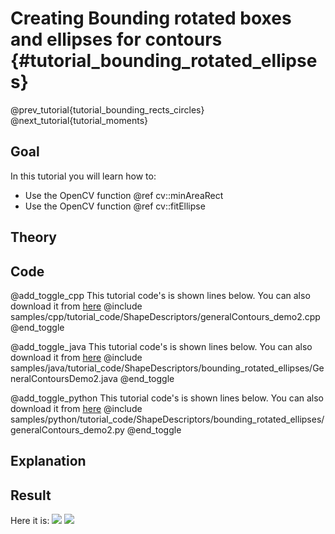 Creating Bounding rotated boxes and ellipses for contours {#tutorial_bounding_rotated_ellipses}
=========================================================

@prev_tutorial{tutorial_bounding_rects_circles}
@next_tutorial{tutorial_moments}

Goal
----

In this tutorial you will learn how to:

-   Use the OpenCV function @ref cv::minAreaRect
-   Use the OpenCV function @ref cv::fitEllipse

Theory
------

Code
----

@add_toggle_cpp
This tutorial code's is shown lines below. You can also download it from
[here](https://github.com/opencv/opencv/tree/3.4/samples/cpp/tutorial_code/ShapeDescriptors/generalContours_demo2.cpp)
@include samples/cpp/tutorial_code/ShapeDescriptors/generalContours_demo2.cpp
@end_toggle

@add_toggle_java
This tutorial code's is shown lines below. You can also download it from
[here](https://github.com/opencv/opencv/tree/master/samples/java/tutorial_code/ShapeDescriptors/bounding_rotated_ellipses/GeneralContoursDemo2.java)
@include samples/java/tutorial_code/ShapeDescriptors/bounding_rotated_ellipses/GeneralContoursDemo2.java
@end_toggle

@add_toggle_python
This tutorial code's is shown lines below. You can also download it from
[here](https://github.com/opencv/opencv/tree/master/samples/python/tutorial_code/ShapeDescriptors/bounding_rotated_ellipses/generalContours_demo2.py)
@include samples/python/tutorial_code/ShapeDescriptors/bounding_rotated_ellipses/generalContours_demo2.py
@end_toggle

Explanation
-----------

Result
------

Here it is:
![](images/Bounding_Rotated_Ellipses_Source_Image.jpg)
![](images/Bounding_Rotated_Ellipses_Result.jpg)
